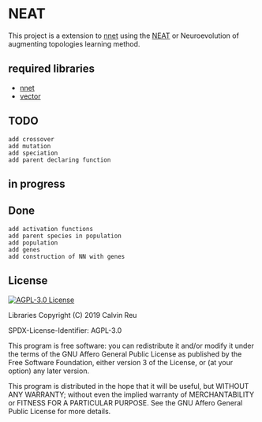 # NEAT

This project is a extension to [nnet](https://gitlab.com/calvinreu/nnet) using the [NEAT](http://nn.cs.utexas.edu/downloads/papers/stanley.ec02.pdf) or Neuroevolution of augmenting topologies learning method.

## required libraries

- [nnet](https://gitlab.com/calvinreu/nnet)
- [vector](https://gitlab.com/calvinreu/vector)

## TODO

    add crossover
    add mutation
    add speciation
    add parent declaring function

## in progress

## Done

    add activation functions
    add parent species in population
    add population
    add genes
    add construction of NN with genes

## License

[![AGPL-3.0 License](https://www.gnu.org/graphics/agplv3-155x51.png)](https://www.gnu.org/licenses/agpl.html)

Libraries
Copyright (C) 2019 Calvin Reu

SPDX-License-Identifier: AGPL-3.0

This program is free software: you can redistribute it and/or modify it under the terms of the GNU Affero General Public License as published by the Free Software Foundation, either version 3 of the License, or (at your option) any later version.

This program is distributed in the hope that it will be useful, but WITHOUT ANY WARRANTY; without even the implied warranty of MERCHANTABILITY or FITNESS FOR A PARTICULAR PURPOSE. See the GNU Affero General Public License for more details.
